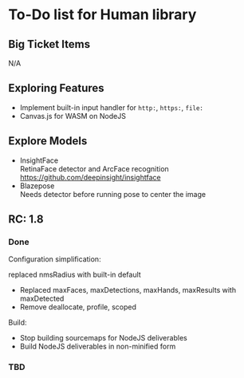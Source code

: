 # To-Do list for Human library

## Big Ticket Items

N/A

## Exploring Features

- Implement built-in input handler for `http:`, `https:`, `file:`
- Canvas.js for WASM on NodeJS

## Explore Models

- InsightFace  
  RetinaFace detector and ArcFace recognition  
  <https://github.com/deepinsight/insightface>  
- Blazepose  
  Needs detector before running pose to center the image

## RC: 1.8

### Done

Configuration simplification:

replaced nmsRadius with built-in default
- Replaced maxFaces, maxDetections, maxHands, maxResults with maxDetected
- Remove deallocate, profile, scoped

Build:

- Stop building sourcemaps for NodeJS deliverables
- Build NodeJS deliverables in non-minified form

### TBD
